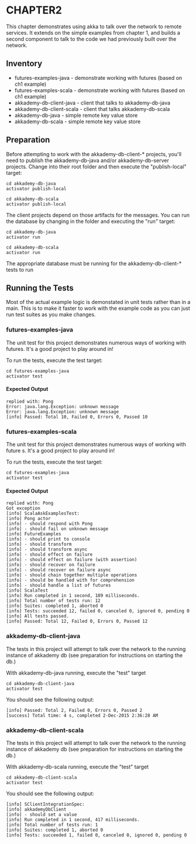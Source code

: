 CHAPTER2
========
This chapter demonstrates using akka to talk over the network to remote services. It extends on the simple examples from chapter 1, and builds a second component to talk to the code we had previously built over the network.

Inventory
---------
- futures-examples-java - demonstrate working with futures (based on ch1 example)
- futures-examples-scala - demonstrate working with futures (based on ch1 example)
- akkademy-db-client-java - client that talks to akkademy-db-java		
- akkademy-db-client-scala - client that talks akkademy-db-scala
- akkademy-db-java - simple remote key value store
- akkademy-db-scala - simple remote key value store

Preparation
-----------

Before attempting to work with the akkademy-db-client-* projects, you'll need to publish the akkademy-db-java and/or akkademy-db-server projects. Change into their root folder and then execute the "publish-local" target:

    cd akkademy-db-java
    activator publish-local

    cd akkademy-db-scala
    activator publish-local

The client projects depend on those artifacts for the messages.
You can run the database by changing in the folder and executing the "run" target:

    cd akkademy-db-java
    activator run

    cd akkademy-db-scala
    activator run

The appropriate database must be running for the akkademy-db-client-* tests to run

Running the Tests
-----------------

Most of the actual example logic is demonstated in unit tests rather than in a main. This is to make it faster to work with the example code as you can just run test suites as you make changes.

### futures-examples-java 

The unit test for this project demonstrates numerous ways of working with futures. It's a good project to play around in!

To run the tests, execute the test target:

    cd futures-examples-java
    activator test

#### Expected Output

    replied with: Pong
    Error: java.lang.Exception: unknown message
    Error: java.lang.Exception: unknown message
    [info] Passed: Total 10, Failed 0, Errors 0, Passed 10

### futures-examples-scala 

The unit test for this project demonstrates numerous ways of working with future
s. It's a good project to play around in!

To run the tests, execute the test target:

    cd futures-examples-java
    activator test

#### Expected Output

	replied with: Pong
	Got exception
	[info] ScalaAskExamplesTest:
	[info] Pong actor
	[info] - should respond with Pong
	[info] - should fail on unknown message
	[info] FutureExamples
	[info] - should print to console
	[info] - should transform
	[info] - should transform async
	[info] - should effect on failure
	[info] - should effect on failure (with assertion)
	[info] - should recover on failure
	[info] - should recover on failure async
	[info] - should chain together multiple operations
	[info] - should be handled with for comprehension
	[info] - should handle a list of futures
	[info] ScalaTest
	[info] Run completed in 1 second, 189 milliseconds.
	[info] Total number of tests run: 12
	[info] Suites: completed 1, aborted 0
	[info] Tests: succeeded 12, failed 0, canceled 0, ignored 0, pending 0
	[info] All tests passed.
	[info] Passed: Total 12, Failed 0, Errors 0, Passed 12

### akkademy-db-client-java 
The tests in this project will attempt to talk over the network to the running instance of akkademy db (see preparation for instructions on starting the db.) 

With akkademy-db-java running, execute the "test" target

    cd akkademy-db-client-java
    activator test

You should see the following output:

    [info] Passed: Total 2, Failed 0, Errors 0, Passed 2
    [success] Total time: 4 s, completed 2-Dec-2015 2:36:28 AM

### akkademy-db-client-scala 
The tests in this project will attempt to talk over the network to the running instance of akkademy db (see preparation for instructions on starting the db.)

With akkademy-db-scala running, execute the "test" target

    cd akkademy-db-client-scala
    activator test

You should see the following output:

    [info] SClientIntegrationSpec:
    [info] akkademyDbClient
    [info] - should set a value
    [info] Run completed in 1 second, 417 milliseconds.
    [info] Total number of tests run: 1
    [info] Suites: completed 1, aborted 0
    [info] Tests: succeeded 1, failed 0, canceled 0, ignored 0, pending 0

